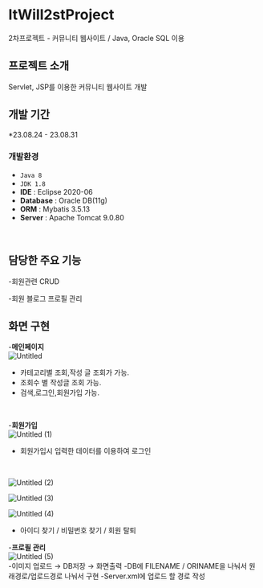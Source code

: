 # ItWill2stProject
2차프로젝트 - 커뮤니티 웹사이트 / Java, Oracle SQL 이용

## 프로젝트 소개

Servlet, JSP를 이용한 커뮤니티 웹사이트 개발 
<br>

## 개발 기간
*23.08.24 - 23.08.31
<br>

### 개발환경
- `Java 8`
- `JDK 1.8`
- **IDE** : Eclipse 2020-06
- **Database** : Oracle DB(11g)
- **ORM** : Mybatis 3.5.13
- **Server** : Apache Tomcat 9.0.80
<br>

## 담당한 주요 기능 
-회원관련 CRUD

-회원 블로그 프로필 관리


## 화면 구현
-**메인페이지**
<br>
![Untitled](https://github.com/bbbangduk9/ItWill2ndProject/assets/142999206/18794726-c8b2-46b4-a63e-b584062a7257)
<br>
- 카테고리별 조회,작성 글 조회가 가능.
- 조회수 별 작성글 조회 가능.
- 검색,로그인,회원가입 가능.
<br>

-**회원가입**
<br>
![Untitled (1)](https://github.com/bbbangduk9/ItWill2ndProject/assets/142999206/b15fdf40-6068-423d-9fc2-28b82ce57334)
<br>
- 회원가입시 입력한 데이터를 이용하여 로그인
<br>

![Untitled (2)](https://github.com/bbbangduk9/ItWill2ndProject/assets/142999206/c286a14c-25e5-43c2-a57f-1222ce4173e9)

![Untitled (3)](https://github.com/bbbangduk9/ItWill2ndProject/assets/142999206/28f5211e-abca-4b22-8bd6-135eb4ebff62)

![Untitled (4)](https://github.com/bbbangduk9/ItWill2ndProject/assets/142999206/0e261256-9449-4aad-9569-2b8c5d8bd7f5)
<br>
- 아이디 찾기 / 비밀번호 찾기 / 회원 탈퇴

-**프로필 관리**
<br>
![Untitled (5)](https://github.com/bbbangduk9/ItWill2ndProject/assets/142999206/713d3004-0a6b-459e-9e39-e89a0da25c52)
<br>
-이미지 업로드 → DB저장 → 화면출력
-DB에 FILENAME / ORINAME을 나눠서 원래경로/업로드경로 나눠서 구현
-Server.xml에 업로드 할 경로 작성



